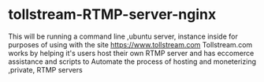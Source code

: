 # tollstream-RTMP-server-nginx 
This will be running a command line ,ubuntu server, instance
inside  for purposes of using with the site
https://www.tollstream.com
Tollstream.com works by helping it's users host their own
RTMP server and has eccomerce assistance and scripts to 
Automate the process of hosting and moneterizing ,private, 
RTMP servers
